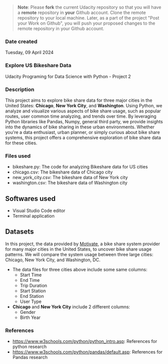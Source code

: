 >**Note**: Please **fork** the current Udacity repository so that you will have a **remote** repository in **your** Github account. Clone the remote repository to your local machine. Later, as a part of the project "Post your Work on Github", you will push your proposed changes to the remote repository in your Github account.

### Date created
Tuesday, 09 April 2024

### Explore US Bikeshare Data
Udacity Programing for Data Science with Python - Project 2

### Description
This project aims to explore bike share data for three major cities in the United States: **Chicago**, **New York City**, and **Washington**. Using Python, we analyze and visualize various aspects of bike share usage, such as popular routes, user common time analyzing, and trends over time.
By leveraging Python libraries like Pandas, Numpy, general third party, we provide insights into the dynamics of bike sharing in these urban environments. Whether you're a data enthusiast, urban planner, or simply curious about bike share systems, this project offers a comprehensive exploration of bike share data for these cities.

### Files used
- bikeshare.py: The code for analyzing Bikeshare data for US cities
- chicago.csv: The bikeshare data of Chicago city
- new_york_city.csv: The bikeshare data of New York city
- washington.csv: The bikeshare data of Washington city

## Softwares used
- Visual Studio Code editor
- Terminal application

## Datasets
In this project, the data provided by [Motivate](https://www.motivateco.com/), a bike share system provider for many major cities in the United States, to uncover bike share usage patterns. We will compare the system usage between three large cities: Chicago, New York City, and Washington, DC.
* The data files for three cities above include some same columns:
    - Start Time
    - End Time
    - Trip Duration
    - Start Station
    - End Station
    - User Type
* **Chicago** and **New York City** include 2 different columns:
    - Gender
    - Birth Year

### References
- https://www.w3schools.com/python/python_intro.asp: References for python research
- https://www.w3schools.com/python/pandas/default.asp: References for Pandas research

